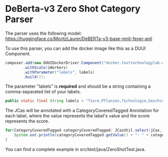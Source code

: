 # DeBerta-v3 Zero Shot Category Parser

The parser uses the following model:
https://huggingface.co/MoritzLaurer/DeBERTa-v3-base-mnli-fever-anli

To use this parser, you can add the docker image like this as a DUUI Component.
```java
composer.add(new DUUIDockerDriver.Component("docker.texttechnologylab.org/deberta-zero-shot-category:latest")
        .withScale(iWorkers)
        .withParameter("labels", labels)
        .build());
```
The parameter "labels" is **required** and should be a string containing a comma-separated list of your labels.
```java
public static final String labels = "Tiere,Pflanzen,Technologie,Geschichte,Kunst,Musik,Politik,Bildung,Sport,Gesundheit,Reisen,Essen und Trinken,Filme,Literatur,Umwelt,Wissenschaft,Mode,Philosophie,Psychologie,Wirtschaft";
```
The JCas will be annotated with a CategoryCoveredTagged Annotation for each label, where the value represents the label's value and the score represents the score.
```java
for(CategoryCoveredTagged categoryCoveredTagged: JCasUtil.select(jCas, CategoryCoveredTagged.class)){
    System.out.println(categoryCoveredTagged.getValue() + ": " + categoryCoveredTagged.getScore());
}
```
You can find a complete example in src/test/java/ZeroShotTest.java.
